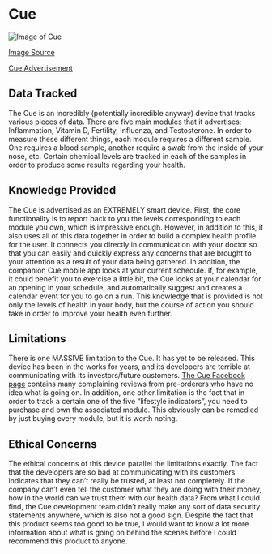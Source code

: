 # Cue

![Image of Cue](http://www.mobihealthnews.com/sites/default/files/wp-content/uploads/2014/05/cue.jpg)

[Image Source](http://www.mobihealthnews.com/sites/default/files/wp-content/uploads/2014/05/cue.jpg)

[Cue Advertisement](https://youtu.be/32YwVuiAgEg)

## Data Tracked
The Cue is an incredibly (potentially incredible anyway) device that tracks various pieces of data. There are five main modules that it advertises: Inflammation, Vitamin D, Fertility, Influenza, and Testosterone. In order to measure these different things, each module requires a different sample. One requires a blood sample, another require a swab from the inside of your nose, etc. Certain chemical levels are tracked in each of the samples in order to produce some results regarding your health.

## Knowledge Provided
The Cue is advertised as an EXTREMELY smart device. First, the core functionality is to report back to you the levels corresponding to each module you own, which is impressive enough. However, in addition to this, it also uses all of this data together in order to build a complex health profile for the user. It connects you directly in communication with your doctor so that you can easily and quickly express any concerns that are brought to your attention as a result of your data being gathered. In addition, the companion Cue mobile app looks at your current schedule. If, for example, it could benefit you to exercise a little bit, the Cue looks at your calendar for an opening in your schedule, and automatically suggest and creates a calendar event for you to go on a run. This knowledge that is provided is not only the levels of health in your body, but the course of action you should take in order to improve your health even further.

## Limitations
There is one MASSIVE limitation to the Cue. It has yet to be released. This device has been in the works for years, and its developers are terrible at communicating with its investors/future customers. [The Cue Facebook page](https://www.facebook.com/CueHealth/) contains many complaining reviews from pre-orderers who have no idea what is going on.
In addition, one other limitation is the fact that in order to track a certain one of the five “lifestyle indicators”, you need to purchase and own the associated module. This obviously can be remedied by just buying every module, but it is worth noting.

## Ethical Concerns
The ethical concerns of this device parallel the limitations exactly. The fact that the developers are so bad at communicating with its customers indicates that they can’t really be trusted, at least not completely. If the company can’t even tell the customer what they are doing with their money, how in the world can we trust them with our health data? From what I could find, the Cue development team didn’t really make any sort of data security statements anywhere, which is also not a good sign. Despite the fact that this product seems too good to be true, I would want to know a lot more information about what is going on behind the scenes before I could recommend this product to anyone.

